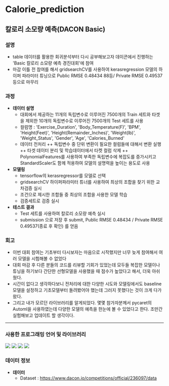 # Calorie_prediction

## 칼로리 소모량 예측(DACON Basic)
### 설명
 - table 데이터를 활용한 회귀분석부터 다시 공부해보고자 데이콘에서 진행하는 'Basic 칼로리 소모량 예측 경진대회'에 참여
 - 마감 이틀 전 참여를 해서 gridsearchCV를 사용하여 kerasregression 모델의 하이퍼 파라미터 튜닝으로 Public RMSE 0.48434 88등/ Private RMSE 0.49537 등으로 마무리

### 과정
 + **데이터 설명**
   + 대회에서 제공하는 11개의 독립변수로 이루어진 7500개의 Train 세트와 타겟을 제외한 10개의 독립변수로 이루어진 7500개의 Test 세트를 사용
   + 컬럼명 : 'Exercise_Duration', 'Body_Temperature(F)', 'BPM', 'Height(Feet)', 'Height(Remainder_Inches)', 'Weight(lb)', 'Weight_Status', 'Gender', 'Age', 'Calories_Burned'
   + 데이터 전처리
    ++ 독립변수 중 단위 변환이 필요한 컬럼들에 대해서 변환 실행
    ++ 타겟 데이터 분리 및 학습데이터에서 타켓 컬럼 삭제
    ++ PolynomialFeatures를 사용하여 부족한 독립변수에 복잡도를 증가시키고 StandardScaler도 함께 적용하여 모델의 설명력을 높이는 용도로 사용
 + **모델링**
   + tensorflow의 kerasregressor를 모델로 선택
   + gridsearchCV 하이퍼파라미터 튜너를 사용하여 최상의 조합을 찾기 위한 교차검증 실시
   + 조건으로 제시한 조합들 중 최상의 조합을 사용한 모델 학습
   + 검증세트로 검증 실시
 + **테스트 결과**
   + Test 세트를 사용하여 칼로리 소모량 예측 실시
   + submission 으로 저장 후 submit, Public RMSE 0.48434 / Private RMSE 0.49537(종료 후 확인) 를 얻음

### 회고
  - 이번 대회 참여는 기초부터 다시보자는 마음으로 시작했지만 너무 늦게 참여해서 여러 모델을 시험해볼 수 없었다
  - 대회 마감 후 다른 분들의 코드를 리뷰할 기회가 있었는데 모두들 복잡한 모델이나 튜닝을 하기보다 간단한 선형모델을 사용했을 때 점수가 높았다고 해서, 더욱 아쉬웠다.
  - 시간이 없다고 생각하다보니 전처리에 대한 다양한 시도와 모델링에서도 baseline 모델을 설정하고 기초모델부터 돌려봤어야 했는데 그러지 못했다는 것이 크게 다가왔다.
  - 그리고 내가 모르던 라이브러리를 알게되었다. 몇몇 참가자분께서 pycaret의 Automl을 사용하였는데 다양한 모델의 예측을 한눈에 볼 수 있었다고 한다. 조만간 실험해보고 업데이트 할 생각이다.
---
### 사용한 프로그래밍 언어 및 라이브러리
<img src="https://img.shields.io/badge/Python-blue?style=flat"/> <img src="https://img.shields.io/badge/scikit_learn-yellow?style=flat"/> <img src="https://img.shields.io/badge/tensorflow-orange?style=flat"/> <img src="https://img.shields.io/badge/matplotlib-orange?style=flat"/>


### 데이터 정보
 - **데이터**
   - Dataset : https://www.dacon.io/competitions/official/236097/data
